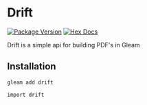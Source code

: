# Drift

[![Package Version](https://img.shields.io/hexpm/v/drift)](https://hex.pm/packages/drift)
[![Hex Docs](https://img.shields.io/badge/hex-docs-ffaff3)](https://hexdocs.pm/drift/)

Drift is a simple api for building PDF's in Gleam

## Installation

```sh
gleam add drift
```
```gleam
import drift
```
